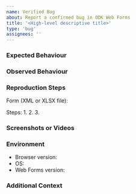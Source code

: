 ```yaml
---
name: Verified Bug
about: Report a confirmed bug in ODK Web Forms
title: '<High-level descriptive title>'
type: 'bug'
assignees: ''
---
```


### Expected Behaviour

<!-- A clear and concise description of what you expected to happen. -->

### Observed Behaviour

<!-- A clear and concise description of what actually happened, including any error messages. -->

### Reproduction Steps

<!-- Provide the form and a clear, step-by-step guide to reproduce the bug. -->
Form (XML or XLSX file):

Steps:
1.
2.
3.

### Screenshots or Videos

<!-- Add any relevant screenshots, videos, or links to help illustrate the issue. -->

### Environment

- Browser version:
- OS:
- Web Forms version:

### Additional Context

<!-- Any other details, such as device info, network conditions, or related forum discussions? -->

